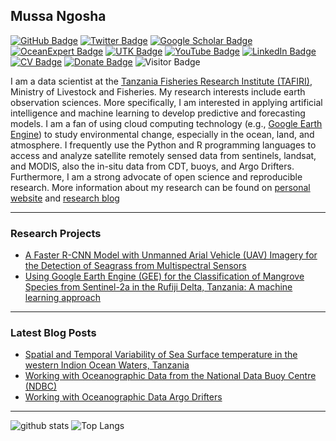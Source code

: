## Mussa Ngosha

[![GitHub Badge](https://img.shields.io/github/followers/NgoshaJr?style=social)](https://github.com/NgoshaJr?tab=followers)
[![Twitter Badge](https://img.shields.io/twitter/follow/ngoshaJr3?style=social)](https://twitter.com/ngoshaJr3)
[![Google Scholar Badge](https://img.shields.io/badge/Google-Scholar-lightgrey)](https://)
[![OceanExpert Badge](https://img.shields.io/badge/Ocean-Expert-lightblue)](https://oceanexpert.org/expert/Ngosha)
[![UTK Badge](https://img.shields.io/badge/TAFIRI-ICT-orange)](https://tafiri.go.tz/)
[![YouTube Badge](https://img.shields.io/badge/My-YouTube-red)](https://www.youtube.com/c/ngosha)
[![LinkedIn Badge](https://img.shields.io/badge/My-LinkedIn-blue)](https://www.linkedin.com/in/mussa-ngosha-98260013b)
[![CV Badge](https://img.shields.io/badge/My-CV-critical)](https://docs.google.com/document/d/1E3kU2pUGE8qkElgIE5nzTtW0OuU4AFc8-Tw4xuP3RXU)
[![Donate Badge](https://img.shields.io/badge/Donate-Buy%20me%20a%20coffee-yellowgreen.svg)](https://www.buymeacoffee.com/)
![Visitor Badge](https://visitor-badge.laobi.icu/badge?page_id=NgoshaJr.NgoshaJr)

I am a data scientist at the [Tanzania Fisheries Research Institute (TAFIRI)](https://tafiri.go.tz/), Ministry of Livestock and Fisheries. My research interests include earth observation sciences. More specifically, I am interested in applying artificial intelligence and machine learning to develop predictive and forecasting models. I am a fan of using cloud computing technology (e.g., [Google Earth Engine](https://earthengine.google.com/)) to study environmental change, especially in the ocean, land, and atmosphere. I frequently use the Python and R programming languages to access and analyze satellite remotely sensed data from sentinels, landsat, and MODIS, also the in-situ data from CDT, buoys, and Argo Drifters. Furthermore,  I am a strong advocate of open science and reproducible research. More information about my research can be found on [personal website](https://wetls.io/) and [research blog](https://blog.gish/)

---

### Research Projects

- [A Faster R-CNN Model with Unmanned Arial Vehicle (UAV) Imagery for the Detection of Seagrass from Multispectral Sensors](https://blog)
- [Using Google Earth Engine (GEE) for the Classification of Mangrove Species from Sentinel-2a in the Rufiji Delta, Tanzania: A machine learning approach](https://blog)
<!--- **Linux:** [manjaro-linux](https://github.com/giswqs/manjaro-linux)
- **R packages:** [whiteboxR](https://github.com/giswqs/whiteboxR)
- **Python packages:** [geemap](https://github.com/giswqs/geemap) | [leafmap](https://github.com/giswqs/leafmap) | [eefolium](https://github.com/giswqs/eefolium) | [geehydro](https://github.com/giswqs/geehydro) | [lidar](https://github.com/giswqs/lidar) | [whitebox](https://github.com/giswqs/whitebox) | [whiteboxgui](https://github.com/giswqs/whiteboxgui) | [geospatial](https://github.com/giswqs/geospatial) | [pygis](https://github.com/giswqs/pygis) | [pypackage](https://github.com/giswqs/pypackage)
- **ArcGIS Toolboxes:** [WhiteboxTools-ArcGIS](https://github.com/giswqs/WhiteboxTools-ArcGIS) | [Depression Analysis Toolbox](https://github.com/giswqs/Depression-Analysis-Toolbox) | [Wetland Hydrology Analyst](https://github.com/giswqs/Wetland-Hydrology-Analyst-Toolbox)
- **Google Earth Engine:** [Awesome-GEE](https://github.com/giswqs/Awesome-GEE) | [earthengine-py-notebooks](https://github.com/giswqs/earthengine-py-notebooks) | [qgis-earthengine-examples](https://github.com/giswqs/qgis-earthengine-examples) | [earthengine-apps](https://github.com/giswqs/earthengine-apps)-->

---

### Latest Blog Posts

<!-- HASHNODE:START -->
- [Spatial and Temporal Variability of Sea Surface temperature in the western Indion Ocean Waters, Tanzania](https://github.com/NgoshaJr/Ocean/blob/main/sst-wio.ipynb)
- [Working with Oceanographic Data from the National Data Buoy Centre (NDBC)](https://https://github.com/NgoshaJr/Ocean/blob/main/NDBC_data.ipynb)
- [Working with Oceanographic Data Argo Drifters](https://blog)

<!-- HASHNODE:END -->

---

![github stats](https://github-readme-stats.vercel.app/api?username=NgoshaJr&show_icons=true)
![Top Langs](https://github-readme-stats.vercel.app/api/top-langs/?username=NgoshaJr&langs_count=3&hide=javascript,go,html,css,tex)

<!-- ![Top Langs](https://github-readme-stats.vercel.app/api/top-langs/?username=NgoshaJr&hide_langs_below=10) -->
